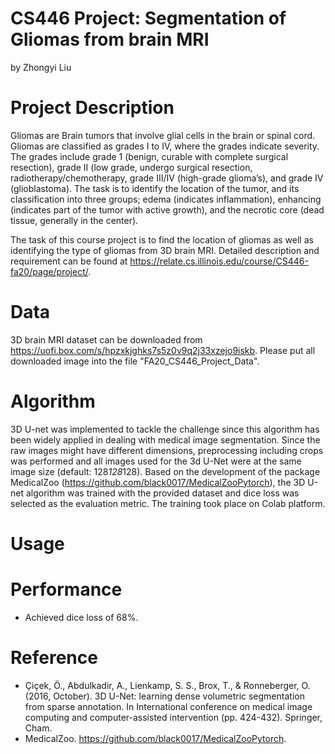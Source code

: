 # CS446 Project: Segmentation of Gliomas from brain MRI
by Zhongyi Liu

# Project Description
Gliomas are Brain tumors that involve glial cells in the brain or spinal cord. Gliomas are classified as grades I to IV, where the grades indicate severity. The grades include grade 1 (benign, curable with complete surgical resection), grade II (low grade, undergo surgical resection, radiotherapy/chemotherapy, grade III/IV (high-grade glioma’s), and grade IV (glioblastoma). The task is to identify the location of the tumor, and its classification into three groups; edema (indicates inflammation), enhancing (indicates part of the tumor with active growth), and the necrotic core (dead tissue, generally in the center). 

The task of this course project is to find the location of gliomas as well as identifying the type of gliomas from 3D brain MRI. Detailed description and requirement can be found at https://relate.cs.illinois.edu/course/CS446-fa20/page/project/.

# Data
3D brain MRI dataset can be downloaded from https://uofi.box.com/s/hpzxkjghks7s5z0v9q2j33xzejo9iskb. Please put all downloaded image into the file "FA20_CS446_Project_Data".

# Algorithm
3D U-net was implemented to tackle the challenge since this algorithm has been widely applied in dealing with medical image segmentation. Since the raw images might have different dimensions, preprocessing including crops was performed and all images used for the 3d U-Net were at the same image size (default: 128*128*128). Based on the development of the package MedicalZoo (https://github.com/black0017/MedicalZooPytorch), the 3D U-net algorithm was trained with the provided dataset and dice loss was selected as the evaluation metric. The training took place on Colab platform.

# Usage


# Performance
- Achieved dice loss of 68%.

# Reference
- Çiçek, Ö., Abdulkadir, A., Lienkamp, S. S., Brox, T., & Ronneberger, O. (2016, October). 3D U-Net: learning dense volumetric segmentation from sparse annotation. In International conference on medical image computing and computer-assisted intervention (pp. 424-432). Springer, Cham.
- MedicalZoo. https://github.com/black0017/MedicalZooPytorch.

